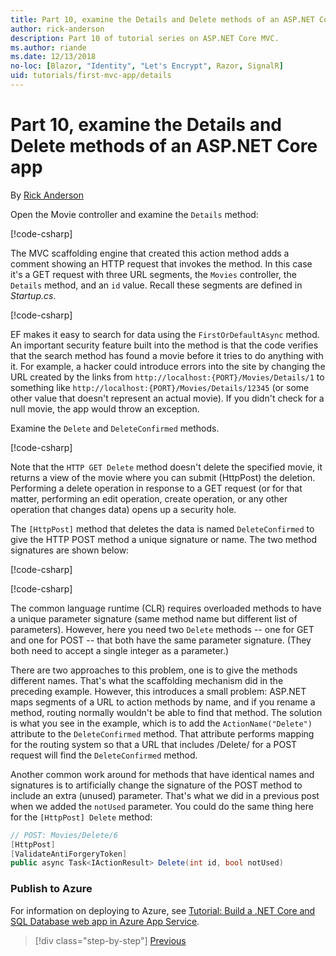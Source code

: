 ```yaml
---
title: Part 10, examine the Details and Delete methods of an ASP.NET Core app
author: rick-anderson
description: Part 10 of tutorial series on ASP.NET Core MVC.
ms.author: riande
ms.date: 12/13/2018
no-loc: [Blazor, "Identity", "Let's Encrypt", Razor, SignalR]
uid: tutorials/first-mvc-app/details
---
```


# Part 10, examine the Details and Delete methods of an ASP.NET Core app

By [Rick Anderson](https://twitter.com/RickAndMSFT)

Open the Movie controller and examine the `Details` method:

[!code-csharp[](start-mvc/sample/MvcMovie22/Controllers/MoviesController.cs?name=snippet_details)]

The MVC scaffolding engine that created this action method adds a comment showing an HTTP request that invokes the method. In this case it's a GET request with three URL segments, the `Movies` controller, the `Details` method, and an `id` value. Recall these segments are defined in *Startup.cs*.

[!code-csharp[](start-mvc/sample/MvcMovie3/Startup.cs?highlight=5&name=snippet_1)]

EF makes it easy to search for data using the `FirstOrDefaultAsync` method. An important security feature built into the method is that the code verifies that the search method has found a movie before it tries to do anything with it. For example, a hacker could introduce errors into the site by changing the URL created by the links from `http://localhost:{PORT}/Movies/Details/1` to something like  `http://localhost:{PORT}/Movies/Details/12345` (or some other value that doesn't represent an actual movie). If you didn't check for a null movie, the app would throw an exception.

Examine the `Delete` and `DeleteConfirmed` methods.

[!code-csharp[](start-mvc/sample/MvcMovie22/Controllers/MoviesController.cs?name=snippet_delete)]

Note that the `HTTP GET Delete` method doesn't delete the specified movie, it returns a view of the movie where you can submit (HttpPost) the deletion. Performing a delete operation in response to a GET request (or for that matter, performing an edit operation, create operation, or any other operation that changes data) opens up a security hole.

The `[HttpPost]` method that deletes the data is named `DeleteConfirmed` to give the HTTP POST method a unique signature or name. The two method signatures are shown below:

[!code-csharp[](start-mvc/sample/MvcMovie/Controllers/MoviesController.cs?name=snippet_delete2)]

[!code-csharp[](start-mvc/sample/MvcMovie/Controllers/MoviesController.cs?name=snippet_delete3)]

The common language runtime (CLR) requires overloaded methods to have a unique parameter signature (same method name but different list of parameters). However, here you need two `Delete` methods -- one for GET and one for POST -- that both have the same parameter signature. (They both need to accept a single integer as a parameter.)

There are two approaches to this problem, one is to give the methods different names. That's what the scaffolding mechanism did in the preceding example. However, this introduces a small problem: ASP.NET maps segments of a URL to action methods by name, and if you rename a method, routing normally wouldn't be able to find that method. The solution is what you see in the example, which is to add the `ActionName("Delete")` attribute to the `DeleteConfirmed` method. That attribute performs mapping for the routing system so that a URL that includes /Delete/ for a POST request will find the `DeleteConfirmed` method.

Another common work around for methods that have identical names and signatures is to artificially change the signature of the POST method to include an extra (unused) parameter. That's what we did in a previous post when we added the `notUsed` parameter. You could do the same thing here for the `[HttpPost] Delete` method:

```csharp
// POST: Movies/Delete/6
[HttpPost]
[ValidateAntiForgeryToken]
public async Task<IActionResult> Delete(int id, bool notUsed)
```

### Publish to Azure

For information on deploying to Azure, see [Tutorial: Build a .NET Core and SQL Database web app in Azure App Service](/azure/app-service/app-service-web-tutorial-dotnetcore-sqldb).

> [!div class="step-by-step"]
> [Previous](validation.md)

